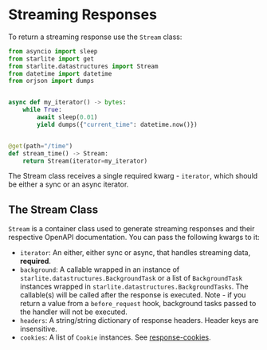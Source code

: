 # Streaming Responses

To return a streaming response use the `Stream` class:

```python
from asyncio import sleep
from starlite import get
from starlite.datastructures import Stream
from datetime import datetime
from orjson import dumps


async def my_iterator() -> bytes:
    while True:
        await sleep(0.01)
        yield dumps({"current_time": datetime.now()})


@get(path="/time")
def stream_time() -> Stream:
    return Stream(iterator=my_iterator)
```

The Stream class receives a single required kwarg - `iterator`, which should be either a sync or an async iterator.

## The Stream Class

`Stream` is a container class used to generate streaming responses and their respective OpenAPI documentation. You can
pass the following kwargs to it:

- `iterator`: An either, either sync or async, that handles streaming data, **required**.
- `background`: A callable wrapped in an instance of `starlite.datastructures.BackgroundTask` or a list
  of `BackgroundTask` instances wrapped in `starlite.datastructures.BackgroundTasks`. The callable(s) will be called after
  the response is executed. Note - if you return a value from a `before_request` hook, background tasks passed to the
  handler will not be executed.
- `headers`: A string/string dictionary of response headers. Header keys are insensitive.
- `cookies`: A list of `Cookie` instances. See [response-cookies](5-response-cookies.md).
